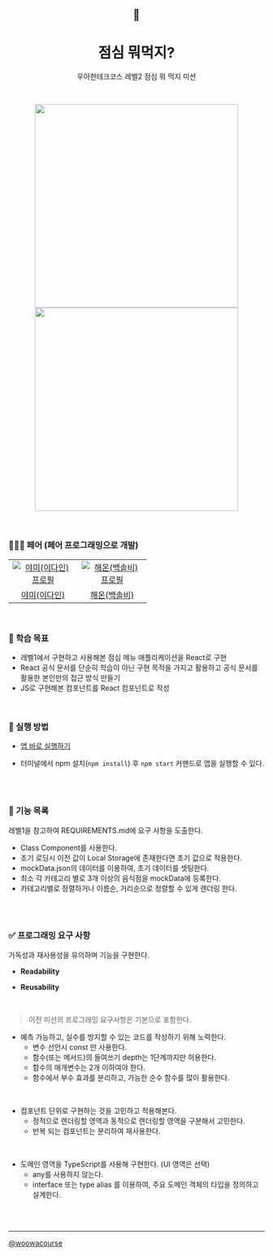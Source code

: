 <h2 align="middle">🤔</h2>
<h1 align="middle">점심 뭐먹지?</h1>
<p align="middle">우아한테크코스 레벨2 점심 뭐 먹지 미션</p>

<br>

<p align="middle">
  <img src="https://user-images.githubusercontent.com/108778921/231674549-bb59cd3d-1097-438b-aa34-517f680cb37b.png" width="400px">
  <img src="https://user-images.githubusercontent.com/108778921/231673191-fdaa9e3f-8521-46a2-bb68-885dc1696576.png" width="400px">
</p>

<br>

### 🧑‍🤝‍🧑 페어 (페어 프로그래밍으로 개발)

<table>
  <tr>
    <td align="center" width="120px">
      <a href="https://github.com/feb-dain" target="_blank">
        <img src="https://avatars.githubusercontent.com/u/108778921?v=4" alt="야미(이다인) 프로필" />
      </a>
    </td>
    <td align="center" width="120px">
      <a href="https://github.com/hae-on" target="_blank">
        <img src="https://avatars.githubusercontent.com/u/80464961?v=4" alt="해온(백솔비) 프로필" />
      </a>
    </td>
  </tr>
  <tr>
    <td align="center">
      <a href="https://github.com/feb-dain" target="_blank">
        야미(이다인)
      </a>
    </td>
    <td align="center">
      <a href="https://github.com/hae-on" target="_blank">
        해온(백솔비) 
      </a>
    </td>
  </tr>
</table>

<br>

### 📍 학습 목표

- 레벨1에서 구현하고 사용해본 점심 메뉴 애플리케이션을 React로 구현
- React 공식 문서를 단순히 학습이 아닌 구현 목적을 가지고 활용하고 공식 문서를 활용한 본인만의 접근 방식 만들기
- JS로 구현해본 컴포넌트를 React 컴포넌트로 작성

<br>

### 📝 실행 방법

- <a href="https://hae-on.github.io/react-lunch/">앱 바로 실행하기</a>

- 터미널에서 npm 설치(`npm install`) 후 `npm start` 커맨드로 앱을 실행할 수 있다.

<br>
<br>

### 🎯 기능 목록

레벨1을 참고하여 REQUIREMENTS.md에 요구 사항을 도출한다.

- Class Component를 사용한다.
- 초기 로딩시 이전 값이 Local Storage에 존재한다면 초기 값으로 적용한다.
- mockData.json의 데이터를 이용하여, 초기 데이터를 셋팅한다.
- 최소 각 카테고리 별로 3개 이상의 음식점을 mockData에 등록한다.
- 카테고리별로 정렬하거나 이름순, 거리순으로 정렬할 수 있게 렌더링 한다.

<br>
<br>

### ✅ 프로그래밍 요구 사항

가독성과 재사용성을 유의하며 기능을 구현한다.

- **Readability**
  <br>

- **Reusability**
  <br>

<br>

> 이전 미션의 프로그래밍 요구사항은 기본으로 포함한다.

- 예측 가능하고, 실수를 방지할 수 있는 코드를 작성하기 위해 노력한다.
  - 변수 선언시 const 만 사용한다.
  - 함수(또는 메서드)의 들여쓰기 depth는 1단계까지만 허용한다.
  - 함수의 매개변수는 2개 이하여야 한다.
  - 함수에서 부수 효과를 분리하고, 가능한 순수 함수를 많이 활용한다.

<br>

- 컴포넌트 단위로 구현하는 것을 고민하고 적용해본다.
  - 정적으로 렌더링할 영역과 동적으로 렌더링할 영역을 구분해서 고민한다.
  - 반복 되는 컴포넌트는 분리하여 재사용한다.

<br>

- 도메인 영역을 TypeScript를 사용해 구현한다. (UI 영역은 선택)
  - any를 사용하지 않는다.
  - interface 또는 type alias 를 이용하여, 주요 도메인 객체의 타입을 정의하고 설계한다.

<br>
<br>

---

<a href="https://github.com/woowacourse">@woowacourse</a>
